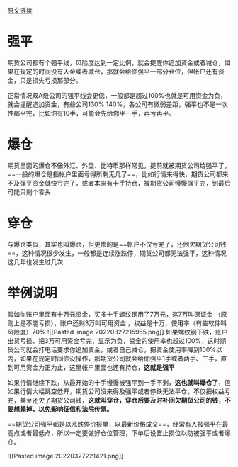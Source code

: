 [原文链接](https://zhuanlan.zhihu.com/p/472529833)

# 强平
期货公司都有个强平线，风险度达到一定比例，就会提醒你追加资金或者减仓，如果在规定的时间没有入金或者减仓，那就会给你强平一部分仓位，但帐户还有资金，只是损失亏损那部分。

正常情况双A级公司的强平线会更低，一般都是超过100%也就是可用资金为负，就会提醒追加资金，有些公司130% 140%，各公司有微弱差距，强平也不是一次性都平完，比如你有10手，可能会先给你平一手，再亏再平。

# 爆仓
期货里面的爆仓不像外汇、外盘、比特币那样常见，提前就被期货公司给强平了，==一般的爆仓是指帐户里面亏得所剩无几了==，比如行情来得快，期货公司都来不及强平资金就快亏完了，或者本来有十手持仓，被期货公司慢慢强平完，到最后可能只剩个零头

# 穿仓
与爆仓类似，其实也叫爆仓，但更惨的是==帐户不仅亏完了，还倒欠期货公司钱==，这种情况很少发生，一般都是连续涨跌停，期货公司都无法强平，这种情况这几年也发生过几次

# 举例说明
假如你账户里面有十万元资金，买多十手螺纹钢用了7万元，这7万叫保证金 （原则上是不能亏损），账户还剩3万叫可用资金 ，权益是十万，使用率（有些软件叫风险度）70%
![[Pasted image 20220327215955.png]]
如果螺纹钢下跌，账户出货亏损，把3万可用资金亏完，显示为负，资金的使用率也超过100%，这时期货公司就会打电话要求你追加资金，或者自己减仓，把资金使用率降到100%以内，如果在规定时间你没操作，那期货公司就会给你强平1手或者两手、三手，直到可用资金为正为止，这里帐户里面也还有持仓，**这就是强平**

如果行情继续下跌，从最开始的十手慢慢被强平到一手不剩，**这也就叫爆仓了**，但如果行情大幅跳空低开，期货公司没来得及强平或者停跌无法平仓，不仅把权益亏完，甚至还欠了期货公司钱，**这就叫穿仓，穿仓后要及时补回欠期货公司的钱，不要想赖掉，以免影响征信和法院传票。**

==期货公司强平都是以涨跌停价报单，以最新价格成交==，经常有人被强平在最高点或者最低点，所以一定要做好仓位管理，下单后设置止损位以防被强平或者爆仓。

![[Pasted image 20220327221421.png]]

